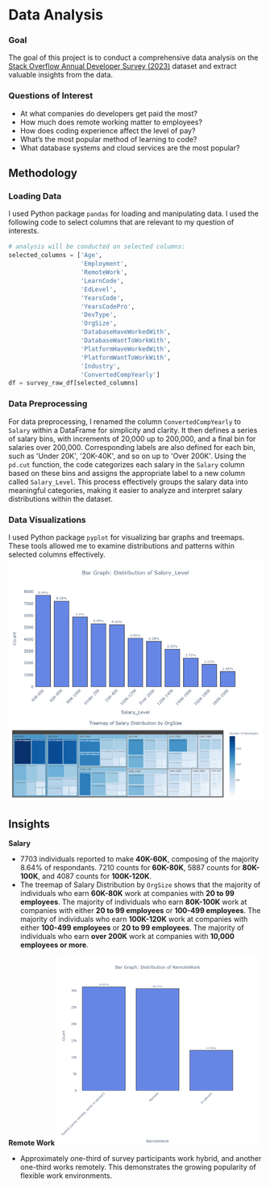 # Data Analysis

### Goal
The goal of this project is to conduct a comprehensive data analysis on the [Stack Overflow Annual Developer Survey (2023)](https://survey.stackoverflow.co/) dataset and extract valuable insights from the data.

### Questions of Interest
   - At what companies do developers get paid the most?
   - How much does remote working matter to employees?
   - How does coding experience affect the level of pay?
   - What’s the most popular method of learning to code?
   - What database systems and cloud services are the most popular?

## Methodology
### Loading Data
I used Python package `pandas` for loading and manipulating data. I used the following code to select columns that are relevant to my question of interests.
```python
# analysis will be conducted on selected columns:
selected_columns = ['Age',
                    'Employment', 
                    'RemoteWork', 
                    'LearnCode', 
                    'EdLevel', 
                    'YearsCode', 
                    'YearsCodePro', 
                    'DevType', 
                    'OrgSize', 
                    'DatabaseHaveWorkedWith',
                    'DatabaseWantToWorkWith',
                    'PlatformHaveWorkedWith',
                    'PlatformWantToWorkWith',
                    'Industry', 
                    'ConvertedCompYearly']
df = survey_raw_df[selected_columns]
```

### Data Preprocessing
For data preprocessing, I renamed the column `ConvertedCompYearly` to `Salary` within a DataFrame for simplicity and clarity. It then defines a series of salary bins, with increments of 20,000 up to 200,000, and a final bin for salaries over 200,000. Corresponding labels are also defined for each bin, such as 'Under 20K', '20K-40K', and so on up to 'Over 200K'. Using the `pd.cut` function, the code categorizes each salary in the `Salary` column based on these bins and assigns the appropriate label to a new column called `Salary_Level`. This process effectively groups the salary data into meaningful categories, making it easier to analyze and interpret salary distributions within the dataset.

### Data Visualizations
I used Python package `pyplot` for visualizing bar graphs and treemaps. These tools allowed me to examine distributions and patterns within selected columns effectively.
![Bar Graph](assets/salarylevel.png)
![Organization Size](assets/orgsize.png)

## Insights
**Salary**
- 7703 individuals reported to make **40K-60K**, composing of the majority 8.64% of respondants. 7210 counts for **60K-80K**, 5887 counts for **80K-100K**, and 4087 counts for **100K-120K**.
- The treemap of Salary Distribution by `OrgSize` shows that the majority of individuals who earn **60K-80K** work at companies with **20 to 99 employees**. The majority of individuals who earn **80K-100K** work at companies with either **20 to 99 employees** or **100-499 employees**. The majority of individuals who earn **100K-120K** work at companies with either **100-499 employees** or **20 to 99 employees**. The majority of individuals who earn **over 200K** work at companies with **10,000 employees or more**.

**Remote Work**
<img src="assets/remote.png" alt="RemoteWork" width="400"/>

- Approximately one-third of survey participants work hybrid, and another one-third works remotely. This demonstrates the growing popularity of flexible work environments.

